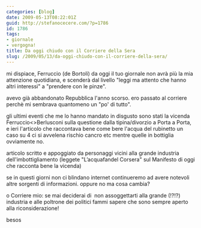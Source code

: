 ```yaml
---
categories: [blog]
date: 2009-05-13T08:22:01Z
guid: http://stefanocecere.com/?p=1786
id: 1786
tags:
- giornale
- vergogna!
title: Da oggi chiudo con il Corriere della Sera
slug: /2009/05/13/da-oggi-chiudo-con-il-corriere-della-sera/
---
```


mi dispiace, Ferruccio (de Bortoli) da oggi il tuo giornale non avrà più la mia attenzione quotidiana, e scenderà dal livello "leggi ma attento che hanno altri interessi" a "prendere con le pinze".

avevo già abbandonato Repubblica l'anno scorso. ero passato al corriere perchè mi sembrava quantomeno un "po' di tutto".

gli ultimi eventi che me lo hanno mandato in disgusto sono stati la vicenda Ferruccio<>Berlusconi sulla questione dalla tipina/divorzio a Porta a Porta, e ieri l'articolo che raccontava bene come bere l'acqua del rubinetto un caso su 4 ci si avvelena rischio cancro etc mentre quelle in bottiglia ovviamente no.

articolo scritto e appoggiato da personaggi vicini alla grande industria dell'imbottigliamento (leggete "L’acquafandel Corsera" sul Manifesto di oggi che racconta bene la vicenda)

se in questi giorni non ci blindano internet continueremo ad avere notevoli altre sorgenti di informazioni. oppure no ma cosa cambia?

o Corriere mio: se mai deciderai di  non assoggettarti alla grande (!?!?) industria e alle poltrone dei politici fammi sapere che sono sempre aperto alla riconsiderazione!

besos